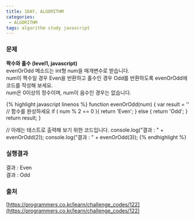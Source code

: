 ```yaml
---
title: 1DAY, ALGORITHM
categories:
 - ALGORITHM
tags: algorithm study javascript
---
```


### 문제
**짝수와 홀수 (level1, javascript)**<br />
evenOrOdd 메소드는 int형 num을 매개변수로 받습니다.<br />
num이 짝수일 경우 Even을 반환하고 홀수인 경우 Odd를 반환하도록 evenOrOdd에 코드를 작성해 보세요.<br />
num은 0이상의 정수이며, num이 음수인 경우는 없습니다.<br />

{% highlight javascript linenos %}
function evenOrOdd(num) {
  var result = ''
  // 함수를 완성하세요
  if ( num % 2 == 0 ){
    return 'Even';
  } else {
    return 'Odd';
  }
  return result;
}

// 아래는 테스트로 출력해 보기 위한 코드입니다.
console.log("결과 : " + evenOrOdd(2));
console.log("결과 : " + evenOrOdd(3));
{% endhighlight %}

### 실행결과
결과 : Even<br />
결과 : Odd

### 출처
[https://programmers.co.kr/learn/challenge_codes/122](https://programmers.co.kr/learn/challenge_codes/122)
